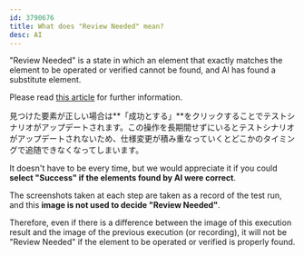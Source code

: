 ```yaml
---
id: 3790676
title: What does "Review Needed" mean?
desc: AI
---
```


"Review Needed" is a state in which an element that exactly matches the element to be operated or verified cannot be found, and AI has found a substitute element.

Please read [this article](https://docs.autify.com/ja/2019/11/07/release/#%E8%A6%81%E7%A2%BA%E8%AA%8D%E3%83%90%E3%83%83%E3%82%B8) for further information.

見つけた要素が正しい場合は**「成功とする」**をクリックすることでテストシナリオがアップデートされます。この操作を長期間せずにいるとテストシナリオがアップデートされないため、仕様変更が積み重なっていくとどこかのタイミングで追随できなくなってしまいます。<br>

It doesn't have to be every time, but we would appreciate it if you could **select "Success" if the elements found by AI were correct**. <br>

The screenshots taken at each step are taken as a record of the test run, and this **image is not used to decide "Review Needed"**.

Therefore, even if there is a difference between the image of this execution result and the image of the previous execution (or recording), it will not be "Review Needed" if the element to be operated or verified is properly found.
